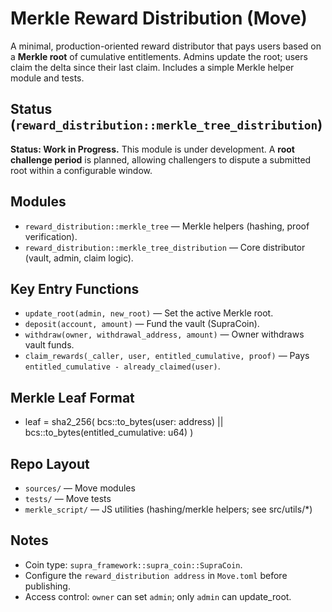 # Merkle Reward Distribution (Move)

A minimal, production-oriented reward distributor that pays users based on a **Merkle root** of cumulative entitlements. Admins update the root; users claim the delta since their last claim. Includes a simple Merkle helper module and tests.

## Status (`reward_distribution::merkle_tree_distribution`)
**Status: Work in Progress.** This module is under development. A **root challenge period** is planned, allowing challengers to dispute a submitted root within a configurable window.

## Modules
- `reward_distribution::merkle_tree` — Merkle helpers (hashing, proof verification).
- `reward_distribution::merkle_tree_distribution` — Core distributor (vault, admin, claim logic).

## Key Entry Functions
- `update_root(admin, new_root)` — Set the active Merkle root.
- `deposit(account, amount)` — Fund the vault (SupraCoin).
- `withdraw(owner, withdrawal_address, amount)` — Owner withdraws vault funds.
- `claim_rewards(_caller, user, entitled_cumulative, proof)` — Pays `entitled_cumulative - already_claimed(user)`.

## Merkle Leaf Format
- leaf = sha2_256( bcs::to_bytes(user: address) || bcs::to_bytes(entitled_cumulative: u64) )

## Repo Layout
- `sources/` — Move modules
- `tests/` — Move tests
- `merkle_script/` — JS utilities (hashing/merkle helpers; see src/utils/*)

## Notes
- Coin type: `supra_framework::supra_coin::SupraCoin`.
- Configure the `reward_distribution address` in `Move.toml` before publishing.
- Access control: `owner` can set `admin`; only `admin` can update_root.

  
